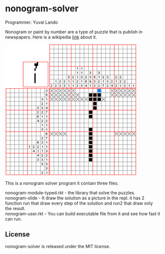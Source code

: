 nonogram-solver
=========================

Programmer: Yuval Lando

Nonogram or paint by number are a type of puzzle that is publish in newspapers.
Here is a wikipedia [link](http://en.wikipedia.org/wiki/Nonogram) about it.

![alt An example of a nonogram puzzle](https://github.com/ylando2/nonogram-solver/blob/master/Paint_by_numbers.gif?raw=true)

This is a nonogram solver program it contain three files.

nonogram-module-typed.rkt - the library that solve the puzzles.  
nonogram-slide - It draw the solution as a picture in the repl.
it has 2 function run that draw every step of the solution and run2
that draw only the result.  
nonogram-user.rkt - You can build executable file from it and see how
fast it can run.

License
-------
nonogram-solver is released under the MIT license.

